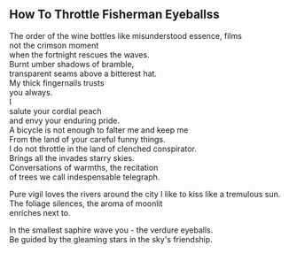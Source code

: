 How To Throttle Fisherman Eyeballss
-----------------------------------
The order of the wine bottles like misunderstood essence, films  
not the crimson moment  
when the fortnight rescues the waves.  
Burnt umber shadows of bramble,  
transparent seams above a bitterest hat.  
My thick fingernails trusts  
you always.  
I  
salute your cordial peach  
and envy your enduring pride.  
A bicycle is not enough to falter me and keep me  
From the land of your careful funny things.  
I do not throttle in the land of clenched conspirator.  
Brings all the invades starry skies.  
Conversations of warmths, the recitation  
of trees we call indespensable telegraph.  
  
Pure vigil loves the rivers around the city I like to kiss like a tremulous sun.  
The foliage silences, the aroma of moonlit  
enriches next to.  
  
In the smallest saphire wave you - the verdure eyeballs.  
Be guided by the gleaming stars in the sky's friendship.  
